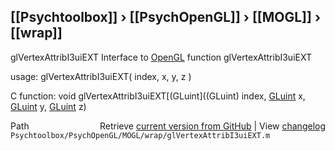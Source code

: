 ## [[Psychtoolbox]] &#8250; [[PsychOpenGL]] &#8250; [[MOGL]] &#8250; [[wrap]]

glVertexAttribI3uiEXT  Interface to [OpenGL](OpenGL) function glVertexAttribI3uiEXT  
  
usage:  glVertexAttribI3uiEXT( index, x, y, z )  
  
C function:  void glVertexAttribI3uiEXT[(GLuint]((GLuint) index, [GLuint](GLuint) x, [GLuint](GLuint) y, [GLuint](GLuint) z)  




<div class="code_header" style="text-align:right;">
  <span style="float:left;">Path&nbsp;&nbsp;</span> <span class="counter">Retrieve <a href=
  "https://raw.github.com/Psychtoolbox-3/Psychtoolbox-3/beta/Psychtoolbox/PsychOpenGL/MOGL/wrap/glVertexAttribI3uiEXT.m">current version from GitHub</a> | View <a href=
  "https://github.com/Psychtoolbox-3/Psychtoolbox-3/commits/beta/Psychtoolbox/PsychOpenGL/MOGL/wrap/glVertexAttribI3uiEXT.m">changelog</a></span>
</div>
<div class="code">
  <code>Psychtoolbox/PsychOpenGL/MOGL/wrap/glVertexAttribI3uiEXT.m</code>
</div>

